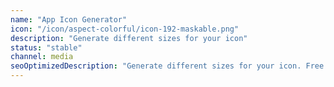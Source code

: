```yaml
---
name: "App Icon Generator"
icon: "/icon/aspect-colorful/icon-192-maskable.png"
description: "Generate different sizes for your icon"
status: "stable"
channel: media
seoOptimizedDescription: "Generate different sizes for your icon. Free & no ads."
---
```

